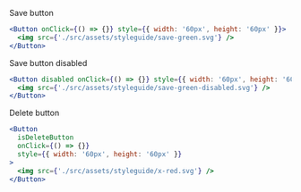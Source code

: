 Save button

```jsx
<Button onClick={() => {}} style={{ width: '60px', height: '60px' }}>
  <img src={'./src/assets/styleguide/save-green.svg'} />
</Button>
```

Save button disabled

```jsx
<Button disabled onClick={() => {}} style={{ width: '60px', height: '60px' }}>
  <img src={'./src/assets/styleguide/save-green-disabled.svg'} />
</Button>
```

Delete button

```jsx
<Button
  isDeleteButton
  onClick={() => {}}
  style={{ width: '60px', height: '60px' }}
>
  <img src={'./src/assets/styleguide/x-red.svg'} />
</Button>
```

